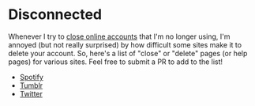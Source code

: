 # Disconnected

Whenever I try to [close online accounts](https://grantwinney.com/when-you-close-an-online-account-dont-forget-to-check-any-other-connected-accounts/) that I'm no longer using, I'm annoyed (but not really surprised) by how difficult some sites make it to delete your account. So, here's a list of "close" or "delete" pages (or help pages) for various sites. Feel free to submit a PR to add to the list!

* [Spotify](https://support.spotify.com/us/account_payment_help/account_help/close-account/)
* [Tumblr](https://www.tumblr.com/account/delete)
* [Twitter](https://twitter.com/settings/deactivate)
